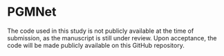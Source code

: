 # PGMNet
The code used in this study is not publicly available at the time of submission, as the manuscript is still under review. Upon acceptance, the code will be made publicly available on this GitHub repository.
